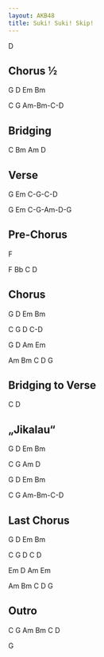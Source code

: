 ```yaml
---
layout: AKB48
title: Suki! Suki! Skip!
---
```

D

## Chorus ½
G D Em Bm

C G Am-Bm-C-D

## Bridging
C Bm Am D

## Verse
G Em C-G-C-D

G Em C-G-Am-D-G

## Pre-Chorus
F

F Bb C D

## Chorus
G D Em Bm

C G D C-D

G D Am Em

Am Bm C D G

## Bridging to Verse
C D

## „Jikalau“
G D Em Bm

C G Am D

G D Em Bm

C G Am-Bm-C-D

## Last Chorus
G D Em Bm

C G D C D

Em D Am Em

Am Bm C D G

## Outro
C G Am Bm C D

G
